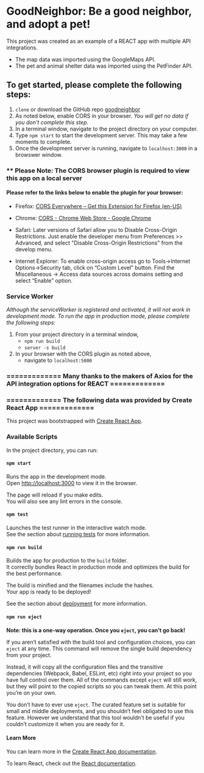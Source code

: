 # GoodNeighbor:  Be a good neighbor, and adopt a pet!

This project was created as an example of a REACT app with multiple API integrations.
* The map data was imported using the GoogleMaps API.
* The pet and animal shelter data was imported using the PetFinder API.

## To get started, please complete the following steps:

 1. `clone` or download the GitHub repo <a href='https://github.com/SallyMstar/goodneighbor.git' target='blank'>goodneighbor</a>
 2. As noted below, enable CORS in your browser.  *You will get no data if you don't complete this step.*
 2. In a terminal window, navigate to the project directory on your computer.
 3. Type `npm start` to start the development server.  This may take a few moments to complete.
 4. Once the development server is running, navigate to `localhost:3000` in a browswer window.


### ** Please Note: The CORS browser plugin is required to view this app on a local server
#### Please refer to the links below to enable the plugin for your browser:

* Firefox: <a href='https://addons.mozilla.org/en-US/firefox/addon/cors-everywhere/' target='blank'>CORS Everywhere – Get this Extension for  Firefox (en-US)</a>

* Chrome: <a href='https://chrome.google.com/webstore/detail/cors/dboaklophljenpcjkbbibpkbpbobnbld?hl=en' target='blank'>CORS - Chrome Web Store - Google Chrome</a>

* Safari: Later versions of Safari allow you to Disable Cross-Origin Restrictions. Just enable the developer menu from Preferences >> Advanced, and select "Disable Cross-Origin Restrictions" from the develop menu.

* Internet Explorer: To enable cross-origin access go to Tools->Internet Options->Security tab, click on “Custom Level” button. Find the Miscellaneous -> Access data sources across domains setting and select “Enable” option.


### Service Worker
*Although the serviceWorker is registered and activated, it will not work in development mode. To run the app in production mode, please complete the following steps:*

 1. From your project directory in a terminal window,
	* `npm run build`
	* `server -s build`
 2. In your browser with the CORS plugin as noted above,
 	* navigate to `localhost:5000`


### ============= Many thanks to the makers of Axios for the API integration options for REACT =============


### ============= The following data was provided by Create React App =============

This project was bootstrapped with [Create React App](https://github.com/facebook/create-react-app).

### Available Scripts

In the project directory, you can run:

#### `npm start`

Runs the app in the development mode.<br>
Open [http://localhost:3000](http://localhost:3000) to view it in the browser.

The page will reload if you make edits.<br>
You will also see any lint errors in the console.

#### `npm test`

Launches the test runner in the interactive watch mode.<br>
See the section about [running tests](https://facebook.github.io/create-react-app/docs/running-tests) for more information.

#### `npm run build`

Builds the app for production to the `build` folder.<br>
It correctly bundles React in production mode and optimizes the build for the best performance.

The build is minified and the filenames include the hashes.<br>
Your app is ready to be deployed!

See the section about [deployment](https://facebook.github.io/create-react-app/docs/deployment) for more information.

#### `npm run eject`

**Note: this is a one-way operation. Once you `eject`, you can’t go back!**

If you aren’t satisfied with the build tool and configuration choices, you can `eject` at any time. This command will remove the single build dependency from your project.

Instead, it will copy all the configuration files and the transitive dependencies (Webpack, Babel, ESLint, etc) right into your project so you have full control over them. All of the commands except `eject` will still work, but they will point to the copied scripts so you can tweak them. At this point you’re on your own.

You don’t have to ever use `eject`. The curated feature set is suitable for small and middle deployments, and you shouldn’t feel obligated to use this feature. However we understand that this tool wouldn’t be useful if you couldn’t customize it when you are ready for it.

#### Learn More

You can learn more in the [Create React App documentation](https://facebook.github.io/create-react-app/docs/getting-started).

To learn React, check out the [React documentation](https://reactjs.org/).
